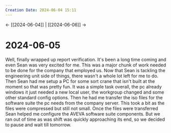```yaml
---
Creation Date: 2024-06-04 15:11
---
```


<- [[2024-06-04]] | [[2024-06-06]]  ->

# 2024-06-05
Well, finally wrapped up report verification. It's been a long time coming and even Sean was very excited for me. This was a major chunk of work needed to be done for the company that employed us. Now that Sean is tackling the engineering unit side of things, there wasn't a whole lot left for me to do. Then Sean had me setup a PC for some sort crane that isn't built at the moment so that was pretty fun. It was a simple task overall, the pc already windows it just needed a new local user, the workgroup changed and some other standard config options. Then he had me transfer the iso files for the software suite the pc needs from the company server. This took a bit as the files were compressed but still not small. Once the files were transferred Sean helped me configure the AVEVA software suite components. But we ran out of time as was shift was quickly approaching its end, so we decided to pause and wait till tomorrow.